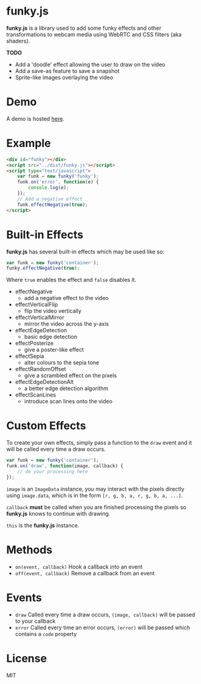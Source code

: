 funky.js
===

**funky.js** is a library used to add some funky effects and other transformations to webcam media using WebRTC and CSS filters (aka shaders).

**TODO**

* Add a 'doodle' effect allowing the user to draw on the video
* Add a save-as feature to save a snapshot
* Sprite-like images overlaying the video

Demo
===

A demo is hosted [here](http://43081j.github.io/funky/).

Example
===

```html
<div id="funky"></div>
<script src="../dist/funky.js"></script>
<script type="text/javascript">
	var funk = new funky('funky');
	funk.on('error', function(e) {
		console.log(e);
	});
	// Add a negative effect
	funk.effectNegative(true);
</script>
```

Built-in Effects
===

**funky.js** has several built-in effects which may be used like so:

```javascript
var funk = new funky('container');
funky.effectNegative(true);
```

Where `true` enables the effect and `false` disables it.

* effectNegative
    * add a negative effect to the video
* effectVerticalFlip
    * flip the video vertically
* effectVerticalMirror
    * mirror the video across the y-axis
* effectEdgeDetection
    * basic edge detection
* effectPosterize
    * give a poster-like effect
* effectSepia
    * alter colours to the sepia tone
* effectRandomOffset
    * give a scrambled effect on the pixels
* effectEdgeDetectionAlt
    * a better edge detection algorithm
* effectScanLines
    * introduce scan lines onto the video

Custom Effects
===

To create your own effects, simply pass a function to the `draw` event and it will be called every time a draw occurs.

```javascript
var funk = new funky('container');
funk.on('draw', function(image, callback) {
	// do your processing here
});
```

`image` is an `ImageData` instance, you may interact with the pixels directly using `image.data`, which is in the form `[r, g, b, a, r, g, b, a, ...]`.

`callback` **must** be called when you are finished processing the pixels so **funky.js** knows to continue with drawing.

`this` is the **funky.js** instance.

Methods
===

* `on(event, callback)` Hook a callback into an event
* `off(event, callback)` Remove a callback from an event

Events
===

* `draw` Called every time a draw occurs, `(image, callback)` will be passed to your callback
* `error` Called every time an error occurs, `(error)` will be passed which contains a `code` property

License
===

MIT
